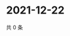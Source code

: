 # 2021-12-22

共 0 条

<!-- BEGIN WEIBO -->
<!-- 最后更新时间 Wed Dec 22 2021 05:12:40 GMT+0800 (China Standard Time) -->

<!-- END WEIBO -->
